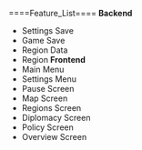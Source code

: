 ====Feature_List====
**Backend**
- Settings Save
- Game Save
- Region Data
- Region 
**Frontend**
- Main Menu
- Settings Menu
- Pause Screen
- Map Screen
- Regions Screen
- Diplomacy Screen
- Policy Screen
- Overview Screen